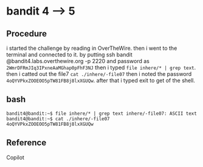 # bandit 4 --> 5

## Procedure
i started the challenge by reading in OverTheWire.
then i went to the terminal and connected to it.
by putting ssh bandit @bandit4.labs.overthewire.org -p 2220 
and password as `2WmrDFRmJIq3IPxneAaMGhap0pFhF3NJ`
then i typed `file inhere/* | grep text`.
then i catted out the file7 `cat ./inhere/-file07`
then i noted the password `4oQYVPkxZOOEOO5pTW81FB8j8lxXGUQw`.
after that i typed exit to get of the shell.

## bash
`bandit4@bandit:~$ file inhere/* | grep text
inhere/-file07: ASCII text
bandit4@bandit:~$ cat ./inhere/-file07
4oQYVPkxZOOEOO5pTW81FB8j8lxXGUQw`

## Reference 
Copilot
